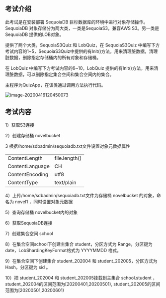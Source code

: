## 考试介绍

此考试是在安装部署 SequoiaDB 巨杉数据库的环境中进行对象存储操作。SequoiaDB 对象存储分为两大类，一类是SequoiaS3，兼容AWS S3。另一类是SequoiaDB 提供的LOB对象。

提供了两个大类，SequoiaS3Quiz 和 LobQuiz，在 SequoiaS3Quiz 中编写下方考试内容的1~5，SequoiaS3Quiz中提供的有Init()方法，用来清理脏数据，清理脏数据，删除指定存储桶内的所有对象和存储桶。

在 LobQuiz 中编写下方考试内容的6~10，LobQuiz 提供的有Init()方法，用来清理脏数据，可以删除指定集合空间和集合空间内的集合。

主程序为QuizApp，在该类通过调用方法执行代码。

![image-20200416120450073](https://doc.shiyanlou.com/courses/1737/1207281/d2f1993f2dd44253cb79f61ac50d036e-0)



## 考试内容

1）获取S3连接

2）创建存储桶 novelbucket

3 根据/home/sdbadmin/sequoiadb.txt文件设置对象元数据属性

|                 |               |
| --------------- | ------------- |
| ContentLength   | file.length() |
| ContentLanguage | CH            |
| ContentEncoding | utf8          |
| ContentType     | text/plain    |

4）上传/home/sdbadmin/sequoiadb.txt文件为存储桶 novelbucket 的对象，命名为 novel1 ，同时设置对象元数据

5）查询存储桶 novelbucket内的对象

6）获取SequoiaDB连接

7）创建集合空间 school

8）在集合空间school下创建主集合 student，分区方式为 Range，分区键为date，LobShardingKeyFormat格式为 YYYYMMDD 格式。

9）在集合空间下创建集合 student_202004 和 student_202005，分区方式为Hash，分区键为 sid 。

10）把 student_202004  和 student_202005挂载到主集合 school.student ，student_202004的区间范围为[20200401,20200501), student_202005的区间范围为[20200501,20200601)

